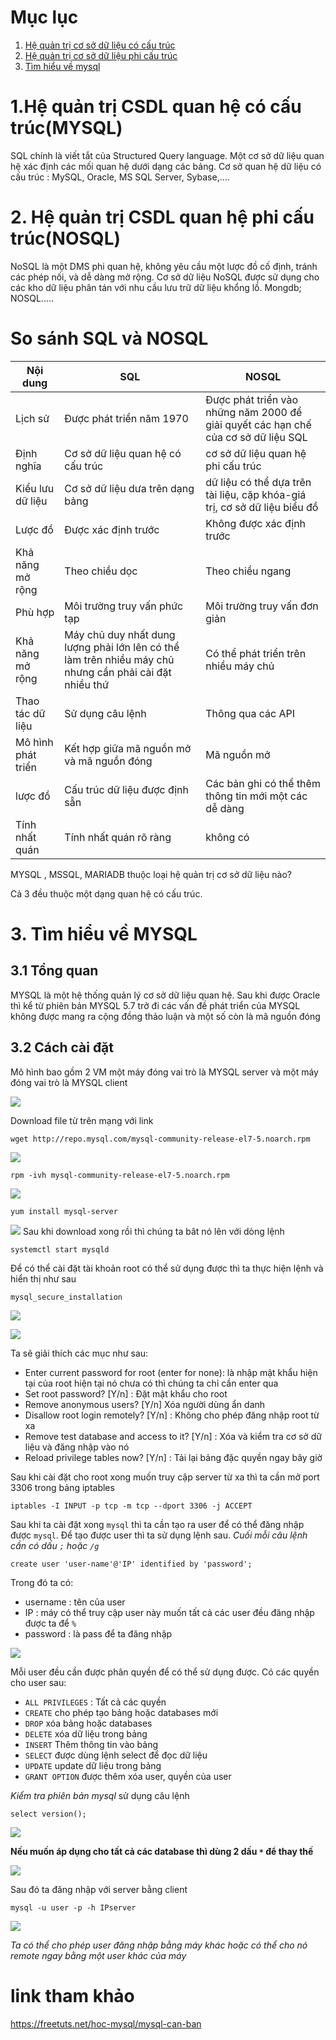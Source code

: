 # Mục lục
1. [Hệ quản trị cơ sở dữ liệu có cấu trúc](#a)
2. [Hệ quản trị cơ sở dữ liệu phi cấu trúc](#b)
3. [Tìm hiểu về mysql](#c)

<a name="a">

# 1.Hệ quản trị CSDL quan hệ có cấu trúc(MYSQL)</a>
SQL chính là viết tắt của Structured Query language. Một cơ sở dữ liệu quan hệ xác định các mối quan hệ dưới dạng các bảng. Cơ sở quan hệ dữ liệu có cấu trúc :  MySQL, Oracle, MS SQL Server, Sybase,....

<a name="b">

# 2. Hệ quản trị CSDL  quan hệ phi cấu trúc(NOSQL)</a>
NoSQL là một DMS phi quan hệ, không yêu cầu một lược đồ cố định, tránh các phép nối, và dễ dàng mở rộng. Cơ sở dữ liệu NoSQL được sử dụng cho các kho dữ liệu phân tán với nhu cầu lưu trữ dữ liệu khổng lồ. Mongdb; NOSQL.....

# So sánh SQL và NOSQL 
| Nội dung    |      SQL           |         NOSQL          |
| ----- |-----|------|
| Lịch sử| Được phát triển năm 1970 | Được phát triển vào những năm 2000 để giải quyết các hạn chế của cơ sở dữ liệu SQL|
|Định nghĩa  | Cơ sở dữ liệu quan hệ có cấu trúc | cơ sở dữ liệu quan hệ phi cấu trúc |
|Kiểu lưu dữ liệu | Cơ sở dữ liệu dưa trên dạng bảng | dữ liệu có thể dựa trên tài liệu, cặp khóa-giá trị, cơ sở dữ liệu biểu đồ|
|Lược đồ|   Được xác định trước |   Không được xác định trước|
|Khả năng mở rộng| Theo chiều dọc | Theo chiều ngang |
|Phù hợp| Môi trường truy vấn phức tạp| Môi trường truy vấn đơn giản |
| Khả năng mở rộng | Máy chủ duy nhất dung lượng phải lớn lên có thể làm trên nhiều máy chủ nhưng cần phải cài đặt nhiều thứ | Có thể phát triển trên nhiều máy chủ| 
| Thao tác dữ liệu| Sử dụng câu lệnh | Thông qua các API |
| Mô hình phát triển | Kết hợp giữa mã nguồn mở và mã nguồn đóng | Mã nguồn mở |
| lược đồ | Cấu trúc dữ liệu được định sẵn | Các bản ghi có thể thêm thông tin mới một các dễ dàng |
| Tính nhất quán | Tính nhất quán rõ ràng | không có |

MYSQL , MSSQL, MARIADB  thuộc loại hệ quản trị cơ sở dữ liệu nào? 

Cả 3 đều thuộc một dạng quan hệ có cấu trúc.

<a name="c">

# 3. Tìm hiểu về MYSQL</a>
## 3.1 Tổng quan 
MYSQL là một hệ thống quản lý cơ sở dữ liệu quan hệ. Sau khi được Oracle thì kể từ phiên bản MYSQL  5.7 trở đi các vấn đề phát triển của MYSQL không được mang ra cộng đồng thảo luận và một số còn là mã nguồn đóng 

## 3.2 Cách cài đặt 
Mô hình bao gồm 2 VM một máy đóng vai trò là MYSQL server và một máy đóng vai trò là MYSQL client 

![](../images/MYSQL/mysql.png)

Download file từ trên mạng với link 
```
wget http://repo.mysql.com/mysql-community-release-el7-5.noarch.rpm
```

![](../images/MYSQL/screenshot_1.png)

```
rpm -ivh mysql-community-release-el7-5.noarch.rpm
```
![](../images/MYSQL/screenshot_2.png)

```
yum install mysql-server
```
![](../images/MYSQL/screenshot_3.png)
Sau khi download xong rồi thì chúng ta bât nó lên với dòng lệnh
```
systemctl start mysqld
```
Để có thể cài đặt tài khoản root có thể sử dụng được thì ta thực hiện lệnh  và hiển thị như sau
```
mysql_secure_installation
```
![](../images/MYSQL/screenshot_4.png)

![](../images/MYSQL/screenshot_5.png)

Ta sẽ giải thích các mục như sau: 
- Enter current password for root (enter for none): là nhập mật khẩu hiện tại của root hiện tại nó chưa có thì chúng ta chỉ cần enter qua 
- Set root password? [Y/n] : Đặt mật khẩu cho root
- Remove anonymous users? [Y/n] Xóa người dùng ẩn danh 
- Disallow root login remotely? [Y/n] : Không cho phép đăng nhập root từ xa 
- Remove test database and access to it? [Y/n] : Xóa và kiểm tra cơ sở dữ liệu và đăng nhập vào nó 
- Reload privilege tables now? [Y/n] : Tải lại bảng đặc quyền ngay bây giờ 

Sau khi cài đặt cho root xong muốn truy cập server từ xa thì ta cần mở port 3306 trong bảng iptables 
```
iptables -I INPUT -p tcp -m tcp --dport 3306 -j ACCEPT
```
Sau khi ta cài đặt xong `mysql` thì ta cần tạo ra user để có thể đăng nhập được `mysql`. Để tạo được user thì ta sử dụng lệnh sau. *Cuối mỗi câu lệnh cần có dấu `;` hoặc `/g`*
```
create user 'user-name'@'IP' identified by 'password';
```
Trong đó ta có: 
- username : tên của user
- IP : máy có thể truy cập user này muốn  tất cả các user đều đăng nhập được ta để `%`
- password : là pass để ta đăng nhập 

![](../images/MYSQL/screenshot_6.png)

Mỗi user đều cần được phân quyền để có thể sử dụng được. Có các quyền cho user sau: 
- `ALL PRIVILEGES` : Tất cả các quyền 
- `CREATE` cho phép tạo bảng hoặc databases mới
- `DROP` xóa bảng hoặc databases
- `DELETE` xóa dữ liệu trong bảng
- `INSERT` Thêm thông tin vào bảng
- `SELECT` được dùng lệnh select để đọc dữ liệu
- `UPDATE` update dữ liệu trong bảng
- `GRANT OPTION` được thêm xóa user, quyền của user

*Kiểm tra phiên bản mysql* sử dụng câu lệnh
```
select version();
```

![](../images/lab/screenshot_7.png)

**Nếu muốn áp dụng cho tất cả các database thì dùng 2 dấu `*` để thay thế**

![](../images/MYSQL/screenshot_7.png)

Sau đó ta đăng nhập với server bằng client 
```
mysql -u user -p -h IPserver
```

![](../images/MYSQL/screenshot_8.png)

*Ta có thể cho phép user đăng nhập bằng máy khác hoặc có thể cho nó remote ngay bằng một user khác của máy*


# link tham khảo 

https://freetuts.net/hoc-mysql/mysql-can-ban